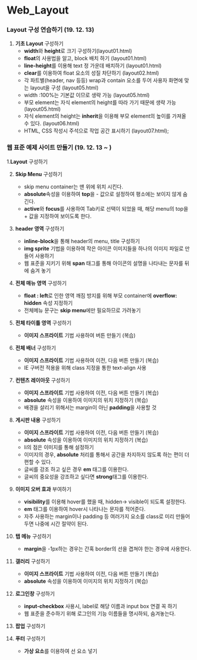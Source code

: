 # Web_Layout
 


### Layout 구성 연습하기 (19. 12. 13)

1. **기초 Layout** 구성하기 
    - **width**와 **height**로 크기 구성하기(layout01.html)
    - **float**의 사용법을 알고, block 배치 하기 (layout01.html)
    - **line-height**를 이용해 text 정 가운데 배치하기 (layout01.html)
    - **clear**를 이용하여 float 요소의 성질 차단하기 (layout02.html)
    - 각 파트별(header, nav 등등) wrap과 contain 요소를 두어 사용자 화면에 맞는 layout을 구성 (layout05.html)
    - width :100%는 기본값 이므로 생략 가능 (layout05.html)
    - 부모 element는 자식 element의 height를 따라 가기 때문에 생략 가능 (layout05.html)
    - 자식 element의 height는 **inherit**을 이용해 부모 element의 높이를 가져올 수 있다. (layout06.html)
    - HTML, CSS 작성시 주석으로 작업 공간 표시하기 (layout07.html);

### 웹 표준 예제 사이트 만들기 (19. 12. 13 ~ )

1.**Layout** 구성하기

2. **Skip Menu** 구성하기
    - skip menu container는 맨 위에 위치 시킨다.
    - **absolute**속성을 이용하여 **top**을 - 값으로 설정하여 평소에는 보이지 않게 숨긴다.
    - **active**와 **focus**를 사용하여 Tab키로 선택이 되었을 때, 해당 menu의 top을 + 값을 지정하여 보이도록 한다.
  
3. **header 영역** 구성하기
    - **inline-block**을 통해 header의 menu, title 구성하기
    - **img sprite** 기법을 이용하여 작은 아이콘 이미지들을 하나의 이미지 파일로 만들어 사용하기
    - 웹 표준을 지키기 위해 **span** 태그를 통해 아이콘의 설명을 나타내는 문자를 뒤에 숨겨 놓기
  
4. **전체 매뉴 영역** 구성하기
    - **float : left**로 인한 영역 깨짐 방지를 위해 부모 container에 **overflow: hidden** 속성 지정하기
    - 전체메뉴 문구는 **skip menu**에만 필요하므로 가려놓기
  
5. **전체 타이틀 영역** 구성하기
    - **이미지 스프라이트** 기법 사용하여 버튼 만들기 (복습)
  
6. **전체 배너** 구성하기
    - **이미지 스프라이트** 기법 사용하여 이전, 다음 버튼 만들기 (복습)
    - IE 구버전 적용을 위해 class 지정을 통한 text-align 사용
  
7. **컨텐츠 레이아웃** 구성하기
    - **이미지 스프라이트** 기법 사용하여 이전, 다음 버튼 만들기 (복습)
    - **absolute** 속성을 이용하여 이미지의 위치 지정하기 (복습)
    - 배경을 살리기 위해서는 margin이 아닌 **padding**을 사용할 것
  
8. **게시판 내용** 구성하기
    - **이미지 스프라이트** 기법 사용하여 이전, 다음 버튼 만들기 (복습)
    - **absolute** 속성을 이용하여 이미지의 위치 지정하기 (복습)
    - li의 점은 이미지를 통해 설정하기
    - 이미지의 경우, **absolute** 처리를 통해서 공간을 차지하지 않도록 하는 편이 더 편할 수 있다.
    - 글씨를 강조 하고 싶은 경우 **em** 태그를 이용한다.
    - 글씨의 중요성을 강조하고 싶다면 **strong**태그를 이용한다.
  
9.  **이미지 오버 효과** 부여하기
    - **visibility**를 이용해 hover를 했을 때, hidden-> visible이 되도록 설정한다.
    - **em** 태그를 이용하여 hover시 나타나는 문자를 적어준다.
    - 자주 사용하는 margin이나 padding 등 여러가지 요소를 class로 미리 만들어 두면 나중에 시간 절약이 된다.

10. **탭 메뉴** 구성하기
    - **margin**을 -1px하는 경우는 간혹 border의 선을 겹쳐야 한는 경우에 사용한다. 

11. **갤러리** 구성하기
    - **이미지 스프라이트** 기법 사용하여 이전, 다음 버튼 만들기 (복습)
    - **absolute** 속성을 이용하여 이미지의 위치 지정하기 (복습)

12. **로그인창** 구성하기
    - **input-checkbox** 사용시, label로 해당 이름과 input box 연결 꼭 하기
    - 웹 표준을 준수하기 위해 로그인의 기능 이름들을 명시하되, 숨겨놓는다.
  
13. **팝업** 구성하기
    
14. **푸터** 구성하기
    - **가상 요소**를 이용하여 선 요소 넣기